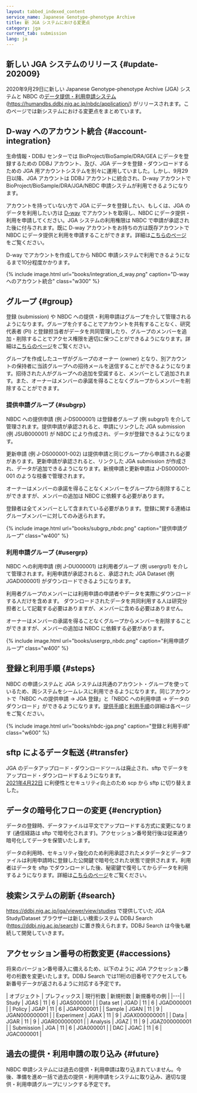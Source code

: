 ```yaml
---
layout: tabbed_indexed_content
service_name: Japanese Genotype-phenotype Archive
title: 新 JGA システムにおける変更点
category: jga
current_tab: submission
lang: ja
---
```


## 新しい JGA システムのリリース {#update-202009}

2020年9月29日に新しい Japanese Genotype-phenotype Archive (JGA)
システムと NBDC の[データ提供・利用申請システム](https://humandbs.ddbj.nig.ac.jp/nbdc/application/)
(<https://humandbs.ddbj.nig.ac.jp/nbdc/application/>)
がリリースされます。このページでは新システムにおける変更点をまとめています。

## D-way へのアカウント統合 {#account-integration}

生命情報・DDBJ センターでは BioProject/BioSample/DRA/GEA
にデータを登録するための DDBJ アカウント、及び、JGA
データを登録・ダウンロードするための JGA
用アカウントシステムを別々に運用していました。しかし、9月29日以降、JGA
アカウントは DDBJ アカウントに統合され、D-way アカウントで
BioProject/BioSample/DRA/JGA/NBDC
申請システムが利用できるようになります。

アカウントを持っていない方で JGA にデータを登録したい、もしくは、JGA
のデータを利用したい方は [D-way](https://ddbj.nig.ac.jp/D-way/)
でアカウントを取得し、NBDC にデータ提供・利用を申請してください。JGA
システムの利用権限は NBDC で申請が承認された後に付与されます。既に D-way
アカウントをお持ちの方は既存アカウントで NBDC
にデータ提供と利用を申請することができます。詳細は[こちらのページ](/account-integration.html)をご覧ください。


<div class="attention" markdown="1">

D-way でアカウントを作成してから NBDC 申請システムで利用できるようになるまで10分程度かかります。

</div>


{% include image.html url="books/integration_d_way.png" caption="D-way へのアカウント統合" class="w300" %}


## グループ {#group}

登録 (submission) や NBDC
への提供・利用申請はグループを介して管理されるようになります。グループを介することでアカウントを共有することなく、研究代表者
(PI)
と登録担当者がデータを共同管理したり、グループのメンバーを追加・削除することでアクセス権限を適切に保つことができるようになります。詳細は[こちらのページ](/group.html)をご覧ください。

グループを作成したユーザがグループのオーナー (owner)
となり、別アカウントの保持者に当該グループへの招待メールを送信することができるようになります。招待された人がグループへの追加を受諾すると、メンバーとして追加されます。また、オーナーはメンバーの承諾を得ることなくグループからメンバーを削除することができます。

### 提供申請グループ {#subgrp}

NBDC への提供申請 (例 J-DS000001) は登録者グループ (例 subgrp1)
を介して管理されます。提供申請が承認されると、申請にリンクした JGA
submission (例 JSUB000001) が NBDC
により作成され、データが登録できるようになります。

更新申請 (例 J-DS000001-002)
は提供申請と同じグループから申請される必要があります。更新申請が承認されると、リンクした
JGA submission
が作成され、データが追加できるようになります。新規申請と更新申請は
J-DS000001-001 のような枝番で管理されます。

オーナーはメンバーの承諾を得ることなくメンバーをグループから削除することができますが、メンバーの追加は
NBDC に依頼する必要があります。

登録者は全てメンバーとして含まれている必要があります。登録に関する連絡はグループメンバーに対してのみ送られます。


{% include image.html url="books/subgrp_nbdc.png" caption="提供申請グループ" class="w400" %}


### 利用申請グループ {#usergrp}

NBDC への利用申請 (例 J-DU000001) は利用者グループ (例 usergrp1)
を介して管理されます。利用申請が承認されると、承認された JGA Dataset (例
JGAD000001) がダウンロードできるようになります。

利用者グループのメンバーには利用申請の申請者やデータを実際にダウンロードする人だけを含めます。
ダウンロードされたデータを共同利用する人は研究分担者として記載する必要はありますが、メンバーに含める必要はありません。

オーナーはメンバーの承諾を得ることなくグループからメンバーを削除することができますが、メンバーの追加は
NBDC に依頼する必要があります。


{% include image.html url="books/usergrp_nbdc.png" caption="利用申請グループ" class="w400" %}


## 登録と利用手順 {#steps}

NBDC の申請システムと JGA
システムは共通のアカウント・グループを使っているため、両システムをシームレスに利用できるようになります。同じアカウントで「NBDC
への提供申請 → JGA 登録」と「NBDC への利用申請 →
データのダウンロード」ができるようになります。[提供手順](/jga/submission-step.html)と[利用手順](/jga/download.html)の詳細は各ページをご覧ください。


{% include image.html url="books/nbdc-jga.png" caption="登録と利用手順" class="w600" %}


## sftp によるデータ転送 {#transfer}

JGA のデータアップロード・ダウンロードツールは廃止され、sftp
でデータをアップロード・ダウンロードするようになります。    
[2021年4月22日](/news/ja/2021-04-13.html) に利便性とセキュリティ向上のため scp から sftp に切り替えました。

## データの暗号化フローの変更 {#encryption}

データの登録時、データファイルは平文でアップロードする方式に変更になります
(通信経路は sftp
で暗号化されます)。アクセッション番号発行後は従来通り暗号化してデータを保管いたします。

データの利用時、セキュリティ強化のため利用承認されたメタデータとデータファイルは利用申請時に登録した公開鍵で暗号化された状態で提供されます。利用者はデータを
sftp
でダウンロードした後、秘密鍵で復号してからデータを利用するようになります。詳細は[こちらのページ](/jga/download.html#public-key-for-dataset-encryption)をご覧ください。

## 検索システムの刷新 {#search}

https://ddbj.nig.ac.jp/jga/viewer/view/studies で提供していた JGA
Study/Dataset ブラウザーは新しい検索システム DDBJ Search
(<https://ddbj.nig.ac.jp/search>) に置き換えられます。DDBJ Search
は今後も継続して開発していきます。

## アクセッション番号の桁数変更 {#accessions}

将来のバージョン番号導入に備えるため、以下のように JGA
アクセッション番号の桁数を変更いたします。DDBJ Search
では11桁の旧番号でアクセスしても新番号データが返されるように対応する予定です。


| オブジェクト | プレフィックス | 現行桁数 | 新規桁数 | 新規番号の例  |
|---|
| Study        | JGAS           | 11       | 6        | JGAS000001    |
| Data set     | JGAD           | 11       | 6        | JGAD000001    |
| Policy       | JGAP           | 11       | 6        | JGAP000001    |
| Sample       | JGAN           | 11       | 9        | JGAN000000001 |
| Experiment   | JGAX           | 11       | 9        | JGAX000000001 |
| Data         | JGAR           | 11       | 9        | JGAR000000001 |
| Analysis     | JGAZ           | 11       | 9        | JGAZ000000001 |
| Submission   | JGA            | 11       | 6        | JGA000001     |
| DAC          | JGAC           | 11       | 6        | JGAC000001    |


## 過去の提供・利用申請の取り込み {#future}

NBDC
申請システムには過去の提供・利用申請は取り込まれていません。今後、準備を進め一括で過去の提供・利用申請をシステムに取り込み、適切な提供・利用申請グループにリンクする予定です。

